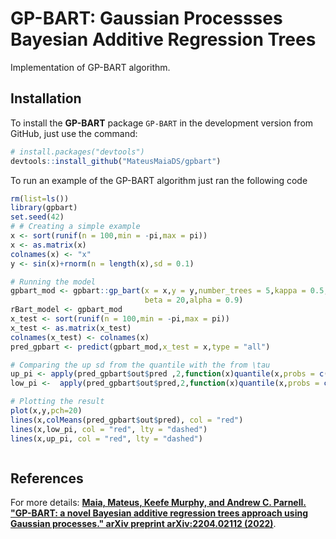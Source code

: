 # GP-BART: Gaussian Processses Bayesian Additive Regression Trees
Implementation of GP-BART algorithm.

## Installation

To install the **GP-BART** package `GP-BART` in the development version from GitHub, just use the command:

```r
# install.packages("devtools")
devtools::install_github("MateusMaiaDS/gpbart")
```


To run an example of the GP-BART algorithm just ran the following code

```r
rm(list=ls())
library(gpbart)
set.seed(42)
# # Creating a simple example
x <- sort(runif(n = 100,min = -pi,max = pi))
x <- as.matrix(x)
colnames(x) <- "x"
y <- sin(x)+rnorm(n = length(x),sd = 0.1)

# Running the model
gpbart_mod <- gpbart::gp_bart(x = x,y = y,number_trees = 5,kappa = 0.5,
                              beta = 20,alpha = 0.9)
rBart_model <- gpbart_mod
x_test <- sort(runif(n = 100,min = -pi,max = pi))
x_test <- as.matrix(x_test)
colnames(x_test) <- colnames(x)
pred_gpbart <- predict(gpbart_mod,x_test = x,type = "all")

# Comparing the up sd from the quantile with the from \tau
up_pi <- apply(pred_gpbart$out$pred ,2,function(x)quantile(x,probs = c(0.75)))
low_pi <-  apply(pred_gpbart$out$pred,2,function(x)quantile(x,probs = c(0.25)))

# Plotting the result
plot(x,y,pch=20)
lines(x,colMeans(pred_gpbart$out$pred), col = "red")
lines(x,low_pi, col = "red", lty = "dashed")
lines(x,up_pi, col = "red", lty = "dashed")



```

## References
For more details: [**Maia, Mateus, Keefe Murphy, and Andrew C. Parnell. "GP-BART: a novel Bayesian additive regression trees approach using Gaussian processes." arXiv preprint arXiv:2204.02112 (2022)**](https://doi.org/10.48550/arXiv.2204.02112).
